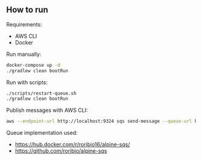 ## How to run

Requirements:

- AWS CLI
- Docker

Run manually:

```bash
docker-compose up -d
./gradlew clean bootRun
```

Run with scripts:

```bash
./scripts/restart-queue.sh
./gradlew clean bootRun
```

Publish messages with AWS CLI:

```bash
aws --endpoint-url http://localhost:9324 sqs send-message --queue-url http://localhost:9324/queue/default --message-body "Hello, queue"
```

Queue implementation used:

- https://hub.docker.com/r/roribio16/alpine-sqs/
- https://github.com/roribio/alpine-sqs